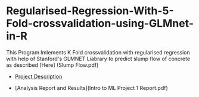 # Regularised-Regression-With-5-Fold-crossvalidation-using-GLMnet-in-R

This Program Imlements K Fold crossvalidation with regularised regression with help of Stanford's GLMNET Liabrary to predict slump flow of concrete as described [Here] (Slump Flow.pdf)

* [Project Description](Description.pdf)

* [Analysis Report and Results](Intro to ML Project 1 Report.pdf)
